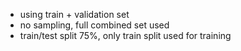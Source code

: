 * using train + validation set
* no sampling, full combined set used
* train/test split 75%, only train split used for training
